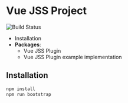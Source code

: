 # Vue JSS Project
![Build Status](https://github.com/arktosk/vue-jss-project/workflows/Verify%20build/badge.svg)

- Installation
- **Packages**:
  - Vue JSS Plugin
  - Vue JSS Plugin example implementation

## Installation

```sh
npm install
npm run bootstrap
```
